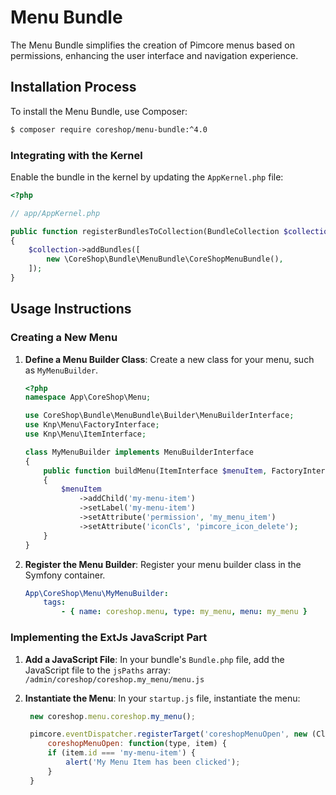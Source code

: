 # Menu Bundle

The Menu Bundle simplifies the creation of Pimcore menus based on permissions, enhancing the user interface and
navigation experience.

## Installation Process

To install the Menu Bundle, use Composer:

```bash
$ composer require coreshop/menu-bundle:^4.0
```

### Integrating with the Kernel

Enable the bundle in the kernel by updating the `AppKernel.php` file:

```php
<?php

// app/AppKernel.php

public function registerBundlesToCollection(BundleCollection $collection)
{
    $collection->addBundles([
        new \CoreShop\Bundle\MenuBundle\CoreShopMenuBundle(),
    ]);
}
```

## Usage Instructions

### Creating a New Menu

1. **Define a Menu Builder Class**:
   Create a new class for your menu, such as `MyMenuBuilder`.

   ```php
   <?php
   namespace App\CoreShop\Menu;

   use CoreShop\Bundle\MenuBundle\Builder\MenuBuilderInterface;
   use Knp\Menu\FactoryInterface;
   use Knp\Menu\ItemInterface;

   class MyMenuBuilder implements MenuBuilderInterface
   {
       public function buildMenu(ItemInterface $menuItem, FactoryInterface $factory, string $type) 
       {
           $menuItem
               ->addChild('my-menu-item')
               ->setLabel('my-menu-item')
               ->setAttribute('permission', 'my_menu_item')
               ->setAttribute('iconCls', 'pimcore_icon_delete');
       }
   }
   ```

2. **Register the Menu Builder**:
   Register your menu builder class in the Symfony container.

   ```yml 
   App\CoreShop\Menu\MyMenuBuilder:
       tags:
           - { name: coreshop.menu, type: my_menu, menu: my_menu }
   ```

### Implementing the ExtJs JavaScript Part

1. **Add a JavaScript File**:
   In your bundle's `Bundle.php` file, add the JavaScript file to the `jsPaths`
   array: `/admin/coreshop/coreshop.my_menu/menu.js`
2. **Instantiate the Menu**:
   In your `startup.js` file, instantiate the menu:

   ```javascript
    new coreshop.menu.coreshop.my_menu();
   
    pimcore.eventDispatcher.registerTarget('coreshopMenuOpen', new (Class.create({
        coreshopMenuOpen: function(type, item) {
        if (item.id === 'my-menu-item') {
            alert('My Menu Item has been clicked');
        }
    }

   ```



